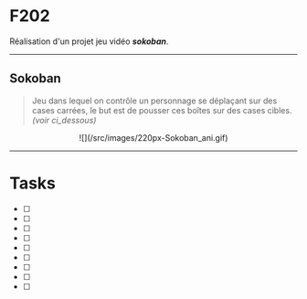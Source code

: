 # F202

Réalisation d'un projet jeu vidéo ***sokoban***.

---

## Sokoban
>    Jeu dans lequel on contrôle un personnage se déplaçant sur des cases carrées, le but est de pousser ces boîtes sur des cases cibles.
>*(voir ci_dessous)*

<p align="center">
![](/src/images/220px-Sokoban_ani.gif)
</p>

---
# Tasks

- [ ] 
- [ ] 
- [ ] 
- [ ] 
- [ ] 
- [ ] 
- [ ] 
- [ ] 
- [ ] 
